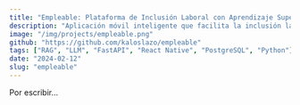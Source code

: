 ```yaml
---
title: "Empleable: Plataforma de Inclusión Laboral con Aprendizaje Supervisado"
description: "Aplicación móvil inteligente que facilita la inclusión laboral de personas con discapacidad en Perú. Implementada con tecnologías RAG y LLM, automatiza la búsqueda de empleo y evaluación de perfiles."
image: "/img/projects/empleable.png"
github: "https://github.com/kaloslazo/empleable"
tags: ["RAG", "LLM", "FastAPI", "React Native", "PostgreSQL", "Python"]
date: "2024-02-12"
slug: "empleable"
---
```


Por escribir...